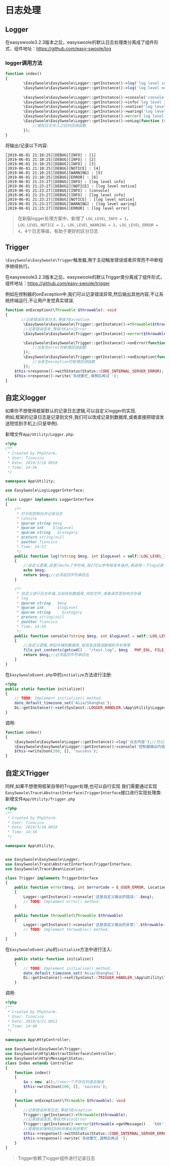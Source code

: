 # 日志处理
## Logger
在easyswoole3.2.3版本之后，easyswoole的默认日志处理类分离成了组件形式，组件地址：https://github.com/easy-swoole/log


### logger调用方法
````php
function index()
{
        \EasySwoole\EasySwoole\Logger::getInstance()->log('log level info',Logger::LOG_LEVEL_INFO,'DEBUG');//记录info级别日志//例子后面2个参数默认值
        \EasySwoole\EasySwoole\Logger::getInstance()->log('log level notice',Logger::LOG_LEVEL_NOTICE,'DEBUG2');//记录notice级别日志//例子后面2个参数默认值
        
        \EasySwoole\EasySwoole\Logger::getInstance()->console('console',Logger::LOG_LEVEL_INFO,'DEBUG');//记录info级别日志并输出到控制台
        \EasySwoole\EasySwoole\Logger::getInstance()->info('log level info');//记录info级别日志并输出到控制台
        \EasySwoole\EasySwoole\Logger::getInstance()->notice('log level notice');//记录notice级别日志并输出到控制台
        \EasySwoole\EasySwoole\Logger::getInstance()->waring('log level waring');//记录waring级别日志并输出到控制台
        \EasySwoole\EasySwoole\Logger::getInstance()->error('log level error');//记录error级别日志并输出到控制台
        \EasySwoole\EasySwoole\Logger::getInstance()->onLog(function ($msg,$logLevel,$category){
            //增加日志写入之后的回调函数
        });
}
````
将输出/记录以下内容:
````
[2019-06-01 21:10:25][DEBUG][INFO] : [1]
[2019-06-01 21:10:25][DEBUG][INFO] : [2]
[2019-06-01 21:10:25][DEBUG][INFO] : [3]
[2019-06-01 21:10:25][DEBUG][NOTICE] : [4]
[2019-06-01 21:10:25][DEBUG][WARNING] : [5]
[2019-06-01 21:10:25][DEBUG][ERROR] : [6]
[2019-06-01 21:23:27][DEBUG][INFO] : [log level info]
[2019-06-01 21:23:27][DEBUG2][NOTICE] : [log level notice]
[2019-06-01 21:23:27][DEBUG][INFO] : [console]
[2019-06-01 21:23:27][DEBUG][INFO] : [log level info]
[2019-06-01 21:23:27][DEBUG][NOTICE] : [log level notice]
[2019-06-01 21:23:27][DEBUG][WARNING] : [log level waring]
[2019-06-01 21:23:27][DEBUG][ERROR] : [log level error]
````
> 在新版logger处理方案中，新增了 `LOG_LEVEL_INFO = 1`，`LOG_LEVEL_NOTICE = 2`，`LOG_LEVEL_WARNING = 3`，`LOG_LEVEL_ERROR = 4`，4个日志等级，有助于更好的区分日志

## Trigger

`\EasySwoole\EasySwoole\Trigger`触发器,用于主动触发错误或者异常而不中断程序继续执行。  

在easyswoole3.2.3版本之后，easyswoole的默认Trigger类分离成了组件形式，组件地址：https://github.com/easy-swoole/trigger

  
例如在控制器的onException中,我们可以记录错误异常,然后输出其他内容,不让系统终端运行,不让用户发觉真实错误.
````php
function onException(\Throwable $throwable): void
{
       //记录错误异常日志,等级为Exception
        \EasySwoole\EasySwoole\Trigger::getInstance()->throwable($throwable);
        //记录错误信息,等级为FatalError
        \EasySwoole\EasySwoole\Trigger::getInstance()->error($throwable->getMessage().'666');

        \EasySwoole\EasySwoole\Trigger::getInstance()->onError(function (){
            //当发生error时新增回调函数
        });
        \EasySwoole\EasySwoole\Trigger::getInstance()->onException(function (){
            //当发生exception时新增回调函数
        });
    $this->response()->withStatus(Status::CODE_INTERNAL_SERVER_ERROR);
    $this->response()->write('系统繁忙,请稍后再试 ');
}
````

## 自定义logger
如果你不想使用框架默认的记录日志逻辑,可以自定义logger的实现.  
例如,框架的记录日志是记录到文件,我们可以改成记录到数据库,或者直接把错误发送短信到手机上(只是举例).  

新增文件`App/Utility/Logger.php`:
````php
<?php
/**
 * Created by PhpStorm.
 * User: Tioncico
 * Date: 2019/3/18 0018
 * Time: 14:56
 */

namespace App\Utility;

use EasySwoole\Log\LoggerInterface;

class Logger implements LoggerInterface
{
    /**
     * 打印到控制台并记录日志
     * console
     * @param string $msg
     * @param int    $logLevel
     * @param string   $category
     * @return string|null
     * @author Tioncico
     * Time: 14:57
     */
    public function log(?string $msg, int $logLevel = self::LOG_LEVEL_INFO, string $category = 'DEBUG'): string
    {
        //自定义逻辑,这里只echo了字符串,我们可以参考框架本身的,再调用一下log记录一下
        echo $msg;
        return $msg;//必须返回字符串回去
    }

    /**
     * 自定义进行日志存储,比如存到数据库,存到文件,或者请求其他地方存储
     * log
     * @param string   $msg
     * @param int      $logLevel
     * @param string     $category
     * @return string|null
     * @author Tioncico
     * Time: 14:56
     */
    public function console(?string $msg, int $logLevel = self::LOG_LEVEL_INFO, string $category = 'DEBUG')
    {
        //自定义逻辑,例如存储到数据库,短信发送错误数据到手机等等
        file_put_contents(getcwd() . "/test.log", $msg . PHP_EOL, FILE_APPEND);
        return $msg;//必须返回字符串回去
    }
}
````


在`EasySwooleEvent.php`中的`initialize`方法进行注册:
````php
<?php
public static function initialize()
{
    // TODO: Implement initialize() method.
    date_default_timezone_set('Asia/Shanghai');
    Di::getInstance()->set(SysConst::LOGGER_HANDLER,\App\Utility\Logger::class);
}
````
调用:
````php
function index()
{
    \EasySwoole\EasySwoole\Logger::getInstance()->log('日志内容');//将记录日志
    \EasySwoole\EasySwoole\Logger::getInstance()->console('控制器输出内容');//将记录日志+输出到控制台
    $this->writeJson(200, [], 'success');
}
````

## 自定义Trigger

同样,如果不想使用框架自带的Trigger处理,也可以自行实现
我们需要通过实现`EasySwoole\Trace\AbstractInterface\TriggerInterface`接口进行实现处理类:
新增文件`App/Utility/Trigger.php`
````php
<?php
/**
 * Created by PhpStorm.
 * User: Tioncico
 * Date: 2019/3/18 0018
 * Time: 14:34
 */

namespace App\Utility;


use EasySwoole\EasySwoole\Logger;
use EasySwoole\Trace\AbstractInterface\TriggerInterface;
use EasySwoole\Trace\Bean\Location;

class Trigger implements TriggerInterface
{
    public function error($msg, int $errorCode = E_USER_ERROR, Location $location = null)
    {
        Logger::getInstance()->console('这是自定义输出的错误:'.$msg);
        // TODO: Implement error() method.
    }

    public function throwable(\Throwable $throwable)
    {
        Logger::getInstance()->console('这是自定义输出的异常:'.$throwable->getMessage());
        // TODO: Implement throwable() method.
    }
}
````
在`EasySwooleEvent.php`的`initialize`方法中进行注入:
````php
    public static function initialize()
    {
        // TODO: Implement initialize() method.
        date_default_timezone_set('Asia/Shanghai');
        Di::getInstance()->set(SysConst::TRIGGER_HANDLER,\App\Utility\Trigger::class);
    }
````
调用:
````php
<?php
/**
 * Created by PhpStorm.
 * User: Tioncico
 * Date: 2019/4/11 0011
 * Time: 14:40
 */

namespace App\HttpController;

use EasySwoole\EasySwoole\Trigger;
use EasySwoole\Http\AbstractInterface\Controller;
use EasySwoole\Http\Message\Status;
class Index extends Controller
{
    function index()
    {
        $a = new  a();//new一个不存在的类去触发
        $this->writeJson(200, [], 'success');
    }

    function onException(\Throwable $throwable): void
    {
        //记录错误异常日志,等级为Exception
        Trigger::getInstance()->throwable($throwable);
        //记录错误信息,等级为FatalError
        Trigger::getInstance()->error($throwable->getMessage() . '666');
        //直接给前端响应500并输出系统繁忙
        $this->response()->withStatus(Status::CODE_INTERNAL_SERVER_ERROR);
        $this->response()->write('系统繁忙,请稍后再试 ');
    }
}
````
> Trigger依赖了logger组件进行记录日志

